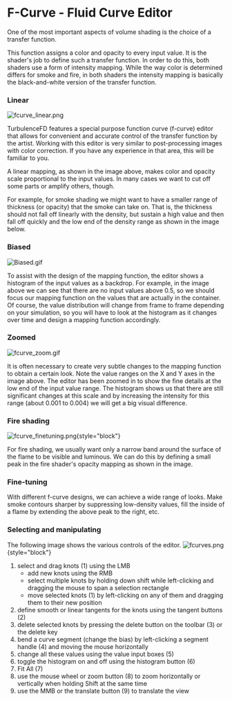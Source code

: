 # F-Curve - Fluid Curve Editor

One of the most important aspects of volume shading is the choice of a transfer function.

This function assigns a color and opacity to every input value. It is the shader's job to define such a transfer function. In order to do this, both shaders use a form of intensity mapping. While the way color is determined differs for smoke and fire, in both shaders the intensity mapping is basically the black-and-white version of the transfer function.

### Linear
![fcurve_linear.png](fcurve_linear.png)

TurbulenceFD features a special purpose function curve (f-curve) editor that allows for convenient and accurate control of the transfer function by the artist. Working with this editor is very similar to post-processing images with color correction. If you have any experience in that area, this will be familiar to you.

A linear mapping, as shown in the image above, makes color and opacity scale proportional to the input values. In many cases we want to cut off some parts or amplify others, though.

For example, for smoke shading we might want to have a smaller range of thickness (or opacity) that the smoke can take on. That is, the thickness should not fall off linearly with the density, but sustain a high value and then fall off quickly and the low end of the density range as shown in the image below.

### Biased
![Biased.gif](Biased.gif)

To assist with the design of the mapping function, the editor shows a histogram of the input values as a backdrop. For example, in the image above we can see that there are no input values above 0.5, so we should focus our mapping function on the values that are actually in the container. Of course, the value distribution will change from frame to frame depending on your simulation, so you will have to look at the histogram as it changes over time and design a mapping function accordingly.

### Zoomed
![fcurve_zoom.gif](fcurve_zoom.gif)

It is often necessary to create very subtle changes to the mapping function to obtain a certain look. Note the value ranges on the X and Y axes in the image above. The editor has been zoomed in to show the fine details at the low end of the input value range. The histogram shows us that there are still significant changes at this scale and by increasing the intensity for this range (about 0.001 to 0.004) we will get a big visual difference.

### Fire shading
![fcurve_finetuning.png](fcurve_finetuning.png){style="block"}

For fire shading, we usually want only a narrow band around the surface of the flame to be visible and luminous. We can do this by defining a small peak in the fire shader's opacity mapping as shown in the image.

### Fine-tuning

With different f-curve designs, we can achieve a wide range of looks. Make smoke contours sharper by suppressing low-density values, fill the inside of a flame by extending the above peak to the right, etc.

### Selecting and manipulating

The following image shows the various controls of the editor.
![fcurves.png](fcurves.png){style="block"}

1. select and drag knots (1) using the LMB
   * add new knots using the RMB
   * select multiple knots by holding down shift while left-clicking and dragging the mouse to span a selection rectangle
   * move selected knots (1) by left-clicking on any of them and dragging them to their new position
2. define smooth or linear tangents for the knots using the tangent buttons (2)
3. delete selected knots by pressing the delete button on the toolbar (3) or the delete key
4. bend a curve segment (change the bias) by left-clicking a segment handle (4) and moving the mouse horizontally
5. change all these values using the value input boxes (5)
6. toggle the histogram on and off using the histogram button (6)
7. Fit All (7)
8. use the mouse wheel or zoom button (8) to zoom horizontally or vertically when holding Shift at the same time
9. use the MMB or the translate button (9) to translate the view
